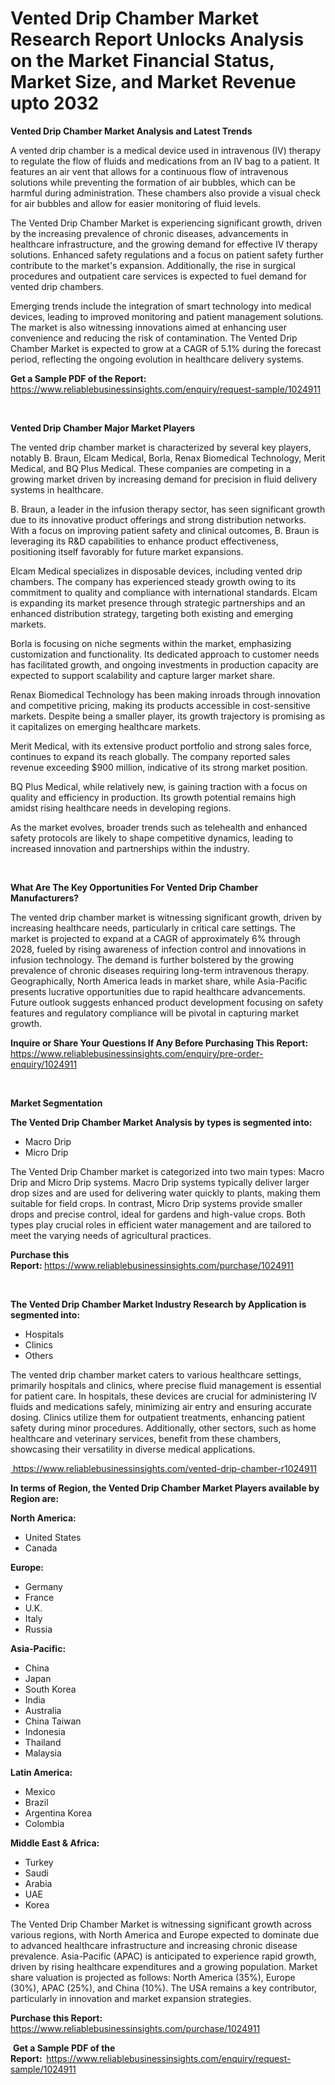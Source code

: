 <p><h1>Vented Drip Chamber Market Research Report Unlocks Analysis on the Market Financial Status, Market Size, and Market Revenue upto 2032</h1></p><p><strong>Vented Drip Chamber Market Analysis and Latest Trends</strong></p>
<p><p>A vented drip chamber is a medical device used in intravenous (IV) therapy to regulate the flow of fluids and medications from an IV bag to a patient. It features an air vent that allows for a continuous flow of intravenous solutions while preventing the formation of air bubbles, which can be harmful during administration. These chambers also provide a visual check for air bubbles and allow for easier monitoring of fluid levels.</p><p>The Vented Drip Chamber Market is experiencing significant growth, driven by the increasing prevalence of chronic diseases, advancements in healthcare infrastructure, and the growing demand for effective IV therapy solutions. Enhanced safety regulations and a focus on patient safety further contribute to the market's expansion. Additionally, the rise in surgical procedures and outpatient care services is expected to fuel demand for vented drip chambers.</p><p>Emerging trends include the integration of smart technology into medical devices, leading to improved monitoring and patient management solutions. The market is also witnessing innovations aimed at enhancing user convenience and reducing the risk of contamination. The Vented Drip Chamber Market is expected to grow at a CAGR of 5.1% during the forecast period, reflecting the ongoing evolution in healthcare delivery systems.</p></p>
<p><strong>Get a Sample PDF of the Report:&nbsp;</strong> <a href="https://www.reliablebusinessinsights.com/enquiry/request-sample/1024911?utm_campaign=1121&utm_medium=2&utm_source=Github&utm_content=ia&utm_term=18042025&utm_id=vented-drip-chamber">https://www.reliablebusinessinsights.com/enquiry/request-sample/1024911</a></p>
<p>&nbsp;</p>
<p><strong>Vented Drip Chamber Major Market Players</strong></p>
<p><p>The vented drip chamber market is characterized by several key players, notably B. Braun, Elcam Medical, Borla, Renax Biomedical Technology, Merit Medical, and BQ Plus Medical. These companies are competing in a growing market driven by increasing demand for precision in fluid delivery systems in healthcare.</p><p>B. Braun, a leader in the infusion therapy sector, has seen significant growth due to its innovative product offerings and strong distribution networks. With a focus on improving patient safety and clinical outcomes, B. Braun is leveraging its R&D capabilities to enhance product effectiveness, positioning itself favorably for future market expansions.</p><p>Elcam Medical specializes in disposable devices, including vented drip chambers. The company has experienced steady growth owing to its commitment to quality and compliance with international standards. Elcam is expanding its market presence through strategic partnerships and an enhanced distribution strategy, targeting both existing and emerging markets.</p><p>Borla is focusing on niche segments within the market, emphasizing customization and functionality. Its dedicated approach to customer needs has facilitated growth, and ongoing investments in production capacity are expected to support scalability and capture larger market share.</p><p>Renax Biomedical Technology has been making inroads through innovation and competitive pricing, making its products accessible in cost-sensitive markets. Despite being a smaller player, its growth trajectory is promising as it capitalizes on emerging healthcare markets.</p><p>Merit Medical, with its extensive product portfolio and strong sales force, continues to expand its reach globally. The company reported sales revenue exceeding $900 million, indicative of its strong market position.</p><p>BQ Plus Medical, while relatively new, is gaining traction with a focus on quality and efficiency in production. Its growth potential remains high amidst rising healthcare needs in developing regions.</p><p>As the market evolves, broader trends such as telehealth and enhanced safety protocols are likely to shape competitive dynamics, leading to increased innovation and partnerships within the industry.</p></p>
<p>&nbsp;</p>
<p><strong>What Are The Key Opportunities For Vented Drip Chamber Manufacturers?</strong></p>
<p><p>The vented drip chamber market is witnessing significant growth, driven by increasing healthcare needs, particularly in critical care settings. The market is projected to expand at a CAGR of approximately 6% through 2028, fueled by rising awareness of infection control and innovations in infusion technology. The demand is further bolstered by the growing prevalence of chronic diseases requiring long-term intravenous therapy. Geographically, North America leads in market share, while Asia-Pacific presents lucrative opportunities due to rapid healthcare advancements. Future outlook suggests enhanced product development focusing on safety features and regulatory compliance will be pivotal in capturing market growth.</p></p>
<p><strong>Inquire or Share Your Questions If Any Before Purchasing This Report:</strong> <a href="https://www.reliablebusinessinsights.com/enquiry/pre-order-enquiry/1024911?utm_campaign=1121&utm_medium=2&utm_source=Github&utm_content=ia&utm_term=18042025&utm_id=vented-drip-chamber">https://www.reliablebusinessinsights.com/enquiry/pre-order-enquiry/1024911</a></p>
<p>&nbsp;</p>
<p><strong>Market Segmentation</strong></p>
<p><strong>The Vented Drip Chamber Market Analysis by types is segmented into:</strong></p>
<p><ul><li>Macro Drip</li><li>Micro Drip</li></ul></p>
<p><p>The Vented Drip Chamber market is categorized into two main types: Macro Drip and Micro Drip systems. Macro Drip systems typically deliver larger drop sizes and are used for delivering water quickly to plants, making them suitable for field crops. In contrast, Micro Drip systems provide smaller drops and precise control, ideal for gardens and high-value crops. Both types play crucial roles in efficient water management and are tailored to meet the varying needs of agricultural practices.</p></p>
<p><strong>Purchase this Report:&nbsp;</strong><a href="https://www.reliablebusinessinsights.com/purchase/1024911?utm_campaign=1121&utm_medium=2&utm_source=Github&utm_content=ia&utm_term=18042025&utm_id=vented-drip-chamber">https://www.reliablebusinessinsights.com/purchase/1024911</a></p>
<p>&nbsp;</p>
<p><strong>The Vented Drip Chamber Market Industry Research by Application is segmented into:</strong></p>
<p><ul><li>Hospitals</li><li>Clinics</li><li>Others</li></ul></p>
<p><p>The vented drip chamber market caters to various healthcare settings, primarily hospitals and clinics, where precise fluid management is essential for patient care. In hospitals, these devices are crucial for administering IV fluids and medications safely, minimizing air entry and ensuring accurate dosing. Clinics utilize them for outpatient treatments, enhancing patient safety during minor procedures. Additionally, other sectors, such as home healthcare and veterinary services, benefit from these chambers, showcasing their versatility in diverse medical applications.</p></p>
<p><a href="https://www.reliablebusinessinsights.com/vented-drip-chamber-r1024911?utm_campaign=1121&utm_medium=2&utm_source=Github&utm_content=ia&utm_term=18042025&utm_id=vented-drip-chamber">&nbsp;https://www.reliablebusinessinsights.com/vented-drip-chamber-r1024911</a></p>
<p><strong>In terms of Region, the Vented Drip Chamber Market Players available by Region are:</strong></p>
<p>
    <p> <strong> North America: </strong>
        <ul>
            <li>United States</li>
            <li>Canada</li>
        </ul>
        </p> 
    <p> <strong> Europe: </strong>
        <ul>
            <li>Germany</li>
            <li>France</li>
            <li>U.K.</li>
            <li>Italy</li>
            <li>Russia</li>
        </ul>
        </p> 
    <p> <strong> Asia-Pacific: </strong>
        <ul>
            <li>China</li>
            <li>Japan</li>
            <li>South Korea</li>
            <li>India</li>
            <li>Australia</li>
            <li>China Taiwan</li>
            <li>Indonesia</li>
            <li>Thailand</li>
            <li>Malaysia</li>
        </ul>
        </p> 
    <p> <strong> Latin America: </strong>
        <ul>
            <li>Mexico</li>
            <li>Brazil</li>
            <li>Argentina Korea</li>
            <li>Colombia</li>
        </ul>
        </p> 
    <p> <strong> Middle East & Africa: </strong>
        <ul>
            <li>Turkey</li>
            <li>Saudi</li>
            <li>Arabia</li>
            <li>UAE</li>
            <li>Korea</li>
        </ul>
    </p>
    </p>
<p><p>The Vented Drip Chamber Market is witnessing significant growth across various regions, with North America and Europe expected to dominate due to advanced healthcare infrastructure and increasing chronic disease prevalence. Asia-Pacific (APAC) is anticipated to experience rapid growth, driven by rising healthcare expenditures and a growing population. Market share valuation is projected as follows: North America (35%), Europe (30%), APAC (25%), and China (10%). The USA remains a key contributor, particularly in innovation and market expansion strategies.</p></p>
<p><strong>Purchase this Report: </strong><a href="https://www.reliablebusinessinsights.com/purchase/1024911?utm_campaign=1121&utm_medium=2&utm_source=Github&utm_content=ia&utm_term=18042025&utm_id=vented-drip-chamber">https://www.reliablebusinessinsights.com/purchase/1024911</a></p>
<p>&nbsp;<strong>Get a Sample PDF of the Report:&nbsp;&nbsp;</strong><a href="https://www.reliablebusinessinsights.com/enquiry/request-sample/1024911?utm_campaign=1121&utm_medium=2&utm_source=Github&utm_content=ia&utm_term=18042025&utm_id=vented-drip-chamber">https://www.reliablebusinessinsights.com/enquiry/request-sample/1024911</a></p>
<p><strong></strong></p>
<p><p></p><p></p><p></p></p>